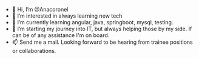 - 👋 Hi, I’m @Anacoronel
- 👀 I’m interested in always learning new tech
- 🌱 I’m currently learning angular, java, springboot, mysql, testing.
- 💞️ I’m starting my journey into IT, but always helping those by my side. If can be of any assistance I'm on board.
- 📫 Send me a mail. Looking forward to be hearing from trainee positions or collaborations.

<!---
Anacoronel/Anacoronel is a ✨ special ✨ repository because its `README.md` (this file) appears on your GitHub profile.
You can click the Preview link to take a look at your changes.
--->
